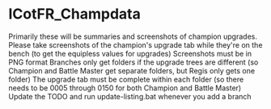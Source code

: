 # ICotFR_Champdata
Primarily these will be summaries and screenshots of champion upgrades.
Please take screenshots of the champion's upgrade tab while they're on the bench (to get the equipless values for upgrades)
Screenshots must be in PNG format
Branches only get folders if the upgrade trees are different (so Champion and Battle Master get separate folders, but Regis only gets one folder)
The upgrade tab must be complete within each folder (so there needs to be 0005 through 0150 for both Champion and Battle Master)
Update the TODO and run update-listing.bat whenever you add a branch